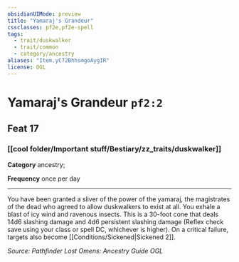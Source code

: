 ```yaml
---
obsidianUIMode: preview
title: "Yamaraj's Grandeur"
cssclasses: pf2e,pf2e-spell
tags:
  - trait/duskwalker
  - trait/common
  - category/ancestry
aliases: "Item.yC72BhhsmgoAygIR"
license: OGL
---
```

# Yamaraj's Grandeur `pf2:2`
## Feat 17
### [[cool folder/Important stuff/Bestiary/zz_traits/duskwalker]]

**Category** ancestry; 




**Frequency** once per day

* * *

You have been granted a sliver of the power of the yamaraj, the magistrates of the dead who agreed to allow duskwalkers to exist at all. You exhale a blast of icy wind and ravenous insects. This is a 30-foot cone that deals 14d6 slashing damage and 4d6 persistent slashing damage (Reflex check save using your class or spell DC, whichever is higher). On a critical failure, targets also become [[Conditions/Sickened|Sickened 2]].

*Source: Pathfinder Lost Omens: Ancestry Guide*
*OGL*